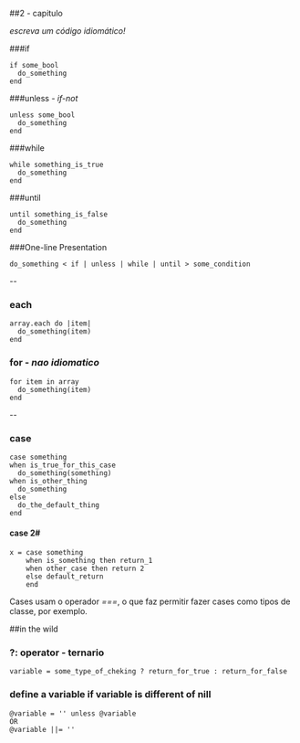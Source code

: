 ##2 - capitulo

*escreva um código idiomático!*

###if
```
if some_bool
  do_something
end
```

###unless - *if-not*

```
unless some_bool
  do_something
end
```

###while
```
while something_is_true
  do_something
end
```

###until
```
until something_is_false
  do_something
end
```

###One-line Presentation
```
do_something < if | unless | while | until > some_condition
```

--

### each
```
array.each do |item|
  do_something(item)
end
```

### for - *nao idiomatico*

```
for item in array
  do_something(item)
end
```

--

### case
```
case something
when is_true_for_this_case
  do_something(something)
when is_other_thing
  do_something
else
  do_the_default_thing
end
```

#### case 2#
```
x = case something
    when is_something then return_1
    when other_case then return 2
    else default_return
    end
```

Cases usam o operador *===*, o que faz permitir fazer cases como tipos de classe, por exemplo.

##in the wild

### ?: operator - ternario
```
variable = some_type_of_cheking ? return_for_true : return_for_false
```
 
### define a variable if variable is different of nill

```
@variable = '' unless @variable
OR
@variable ||= ''
``` 






